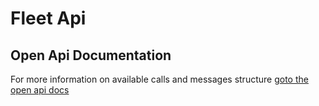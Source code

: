 # Fleet Api

## Open Api Documentation
For more information on available calls and messages structure [goto the open api docs](./open-api)